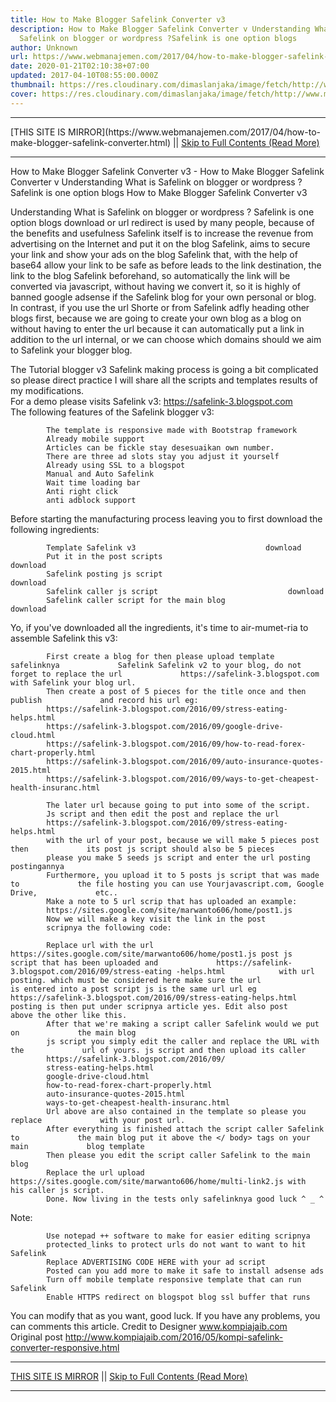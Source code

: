 ```yaml
---
title: How to Make Blogger Safelink Converter v3
description: How to Make Blogger Safelink Converter v Understanding What is
  Safelink on blogger or wordpress ?Safelink is one option blogs
author: Unknown
url: https://www.webmanajemen.com/2017/04/how-to-make-blogger-safelink-converter.html
date: 2020-01-21T02:10:38+07:00
updated: 2017-04-10T08:55:00.000Z
thumbnail: https://res.cloudinary.com/dimaslanjaka/image/fetch/http://www.marwanto606.xyz/wp-content/uploads/2016/02/blogger-safelink.png
cover: https://res.cloudinary.com/dimaslanjaka/image/fetch/http://www.marwanto606.xyz/wp-content/uploads/2016/02/blogger-safelink.png
---
```


<hr/> [THIS SITE IS MIRROR](https://www.webmanajemen.com/2017/04/how-to-make-blogger-safelink-converter.html) || <a href="https://www.webmanajemen.com/2017/04/how-to-make-blogger-safelink-converter.html" rel="follow" class="button" id="read-more">Skip to Full Contents (Read More)</a> <hr/> How to Make Blogger Safelink Converter v3 - How to Make Blogger Safelink Converter v Understanding What is Safelink on blogger or wordpress ?Safelink is one option blogs How to Make Blogger Safelink Converter v3 
    

Understanding What is Safelink on blogger or wordpress ?
Safelink is one option blogs download or url redirect is used by many people, because of the benefits and usefulness Safelink itself is to increase the revenue from advertising on the Internet and put it on the blog Safelink, aims to secure your link and show your ads on the blog Safelink that, with the help of base64 allow your link to be safe as before leads to the link destination, the link to the blog Safelink beforehand, so automatically the link will be converted via javascript, without having we convert it, so it is highly of banned google adsense if the Safelink blog for your own personal or blog. 
In contrast, if you use the url Shorte or from Safelink adfly heading other blogs first, because we are going to create your own blog as a blog on without having to enter the url because it can automatically put a link in addition to the url internal, or we can choose which domains should we aim to Safelink your blogger blog. 

The Tutorial blogger v3 Safelink making process is going a bit complicated         so please direct practice I will share all the scripts and templates         results of my modifications.     
For a demo please visits Safelink v3: https://safelink-3.blogspot.com            
The following features of the Safelink blogger v3:     

            The template is responsive made with Bootstrap framework         
            Already mobile support         
            Articles can be fickle stay desesuaikan own number.         
            There are three ad slots stay you adjust it yourself         
            Already using SSL to a blogspot         
            Manual and Auto Safelink         
            Wait time loading bar         
            Anti right click         
            anti adblock support         
Before starting the manufacturing process leaving you to first download         the following ingredients:     

            Template Safelink v3                             download                    
            Put it in the post scripts                             download                    
            Safelink posting js script                             download                    
            Safelink caller js script                             download                    
            Safelink caller script for the main blog                             download                    
Yo, if you've downloaded all the ingredients, it's time to         air-mumet-ria to assemble Safelink this v3:     

            First create a blog for then please upload template safelinknya             Safelink Safelink v2 to your blog, do not forget to replace the url             https://safelink-3.blogspot.com with Safelink your blog url.         
            Then create a post of 5 pieces for the title once and then publish             and record his url eg:             
            https://safelink-3.blogspot.com/2016/09/stress-eating-helps.html             
            https://safelink-3.blogspot.com/2016/09/google-drive-cloud.html             
            https://safelink-3.blogspot.com/2016/09/how-to-read-forex-chart-properly.html             
            https://safelink-3.blogspot.com/2016/09/auto-insurance-quotes-2015.html             
            https://safelink-3.blogspot.com/2016/09/ways-to-get-cheapest-health-insuranc.html         

            The later url because going to put into some of the script.         
            Js script and then edit the post and replace the url             
            https://safelink-3.blogspot.com/2016/09/stress-eating-helps.html
            with the url of your post, because we will make 5 pieces post then             its post js script should also be 5 pieces             
            please you make 5 seeds js script and enter the url posting             postingannya         
            Furthermore, you upload it to 5 posts js script that was made to             the file hosting you can use Yourjavascript.com, Google Drive,             etc..         
            Make a note to 5 url scrip that has uploaded an example:             
            https://sites.google.com/site/marwanto606/home/post1.js         
            Now we will make a key visit the link in the post             
            scripnya the following code:         

            Replace url with the url             https://sites.google.com/site/marwanto606/home/post1.js post js             script that has been uploaded and             https://safelink-3.blogspot.com/2016/09/stress-eating -helps.html            with url posting. which must be considered here make sure the url             is entered into a post script js is the same url url eg             https://safelink-3.blogspot.com/2016/09/stress-eating-helps.html            posting is then put under scripnya article yes. Edit also post             above the other like this.         
            After that we're making a script caller Safelink would we put on             the main blog             
            js script you simply edit the caller and replace the URL with the             url of yours. js script and then upload its caller             
            https://safelink-3.blogspot.com/2016/09/            
            stress-eating-helps.html             
            google-drive-cloud.html             
            how-to-read-forex-chart-properly.html             
            auto-insurance-quotes-2015.html             
            ways-to-get-cheapest-health-insuranc.html         
            Url above are also contained in the template so please you replace             with your post url.         
            After everything is finished attach the script caller Safelink to             the main blog put it above the </ body> tags on your main             blog template         
            Then please you edit the script caller Safelink to the main blog         
            Replace the url upload             https://sites.google.com/site/marwanto606/home/multi-link2.js with             his caller js script.         
            Done. Now living in the tests only safelinknya good luck ^ _ ^         
Note:     

            Use notepad ++ software to make for easier editing scripnya         
            protected_links to protect urls do not want to want to hit Safelink         
            Replace ADVERTISING CODE HERE with your ad script         
            Posted can you add more to make it safe to install adsense ads         
            Turn off mobile template responsive template that can run Safelink         
            Enable HTTPS redirect on blogspot blog ssl buffer that runs
You can modify that as you want, good luck. If you have any problems, you can comments this article.
Credit to Designer                     www.kompiajaib.com            
Original post                     http://www.kompiajaib.com/2016/05/kompi-safelink-converter-responsive.html <hr/> [THIS SITE IS MIRROR](https://www.webmanajemen.com/2017/04/how-to-make-blogger-safelink-converter.html) || <a href="https://www.webmanajemen.com/2017/04/how-to-make-blogger-safelink-converter.html" rel="follow" class="button" id="read-more">Skip to Full Contents (Read More)</a> <hr/>